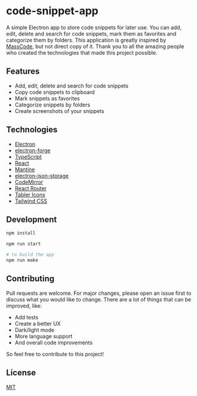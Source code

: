 # code-snippet-app

A simple Electron app to store code snippets for later use. You can add, edit, delete and search for code snippets, mark them as favorites and categorize them by folders. This application is greatly inspired by [MassCode](https://github.com/massCodeIO/massCode), but not direct copy of it. Thank you to all the amazing people who created the technologies that made this project possible.

## Features

- Add, edit, delete and search for code snippets
- Copy code snippets to clipboard
- Mark snippets as favorites
- Categorize snippets by folders
- Create screenshots of your snippets

## Technologies

- [Electron](https://www.electronjs.org/)
- [electron-forge](https://www.electronforge.io/)
- [TypeScript](https://www.typescriptlang.org/)
- [React](https://reactjs.org/)
- [Mantine](https://mantine.dev/)
- [electron-json-storage](https://github.com/electron-userland/electron-json-storage)
- [CodeMirror](https://codemirror.net/)
- [React Router](https://reactrouter.com/)
- [Tabler Icons](https://tablericons.com/)
- [Tailwind CSS](https://tailwindcss.com/)

## Development

```bash
npm install

npm run start

# to build the app
npm run make
```

## Contributing

Pull requests are welcome. For major changes, please open an issue first to discuss what you would like to change. There are a lot of things that can be improved, like:

- Add tests
- Create a better UX
- Dark/light mode
- More language support
- And overall code improvements

So feel free to contribute to this project!

## License

[MIT](https://choosealicense.com/licenses/mit/)
